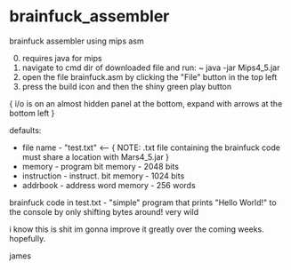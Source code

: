 # brainfuck_assembler
brainfuck assembler using mips asm

0) requires java for mips
1) navigate to cmd dir of downloaded file and run:
~ java -jar Mips4_5.jar
2) open the file brainfuck.asm by clicking the "File" button in the top left
3) press the build icon and then the shiny green play button

{ i/o is on an almost hidden panel at the bottom, expand with arrows at the bottom left }

defaults:
- file name - "test.txt"    <-- { NOTE: .txt file containing the brainfuck code must share a location with Mars4_5.jar }
- memory - program bit memory - 2048 bits
- instruction - instruct. bit memory - 1024 bits
- addrbook - address word memory - 256 words

brainfuck code in test.txt - "simple" program that prints "Hello World!" to the console by only shifting bytes around! very wild

i know this is shit im gonna improve it greatly over the coming weeks. hopefully.

james
